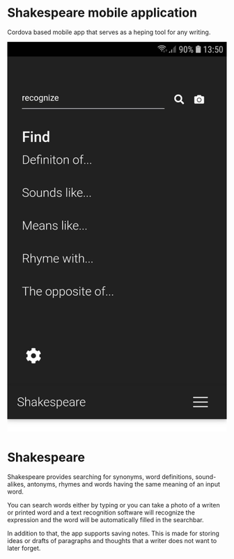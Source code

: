 # Shakespeare mobile application

Cordova based mobile app that serves as a heping tool for any writing.

![Funky](https://github.com/katarina-sipos/shakespeare/blob/master/search.jpg?raw=tr)

# Shakespeare
Shakespeare provides searching for synonyms, word definitions, sound-alikes, antonyms, rhymes and words having the same meaning of an input word.

You can search words either by typing or you can take a photo of a writen or printed word and a text recognition software will recognize the expression and the word will be automatically filled in the searchbar.

In addition to that, the app supports saving notes. This is made for storing ideas or drafts of paragraphs and thoughts that a writer does not want to later forget.

